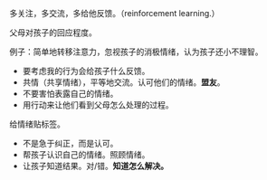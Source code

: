 
多关注，多交流，多给他反馈。（reinforcement learning.）

父母对孩子的回应程度。

例子：简单地转移注意力，忽视孩子的消极情绪，认为孩子还小不理智。
- 要考虑我的行为会给孩子什么反馈。
- 共情（共享情绪），平等地交流。认可他们的情绪。**盟友**。
- 不要害怕表露自己的情绪。
- 用行动来让他们看到父母怎么处理的过程。

给情绪贴标签。
- 不是急于纠正，而是认可。
- 帮孩子认识自己的情绪。照顾情绪。
- 让孩子知道结果。对/错。**知道怎么解决。**


